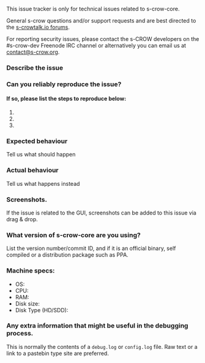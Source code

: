 <!--- Remove sections that do not apply -->

This issue tracker is only for technical issues related to s-crow-core.

General s-crow questions and/or support requests and are best directed to the [s-crowtalk.io forums](https://s-crowtalk.io/).

For reporting security issues, please contact the s-CROW developers on the #s-crow-dev Freenode IRC channel or alternatively you can email us at contact@s-crow.org.

### Describe the issue

### Can you reliably reproduce the issue?
#### If so, please list the steps to reproduce below:
1.
2.
3.

### Expected behaviour
Tell us what should happen

### Actual behaviour
Tell us what happens instead

### Screenshots.
If the issue is related to the GUI, screenshots can be added to this issue via drag & drop.

### What version of s-crow-core are you using?
List the version number/commit ID, and if it is an official binary, self compiled or a distribution package such as PPA.

### Machine specs:
- OS:
- CPU:
- RAM:
- Disk size:
- Disk Type (HD/SDD):

### Any extra information that might be useful in the debugging process.
This is normally the contents of a `debug.log` or `config.log` file. Raw text or a link to a pastebin type site are preferred.
